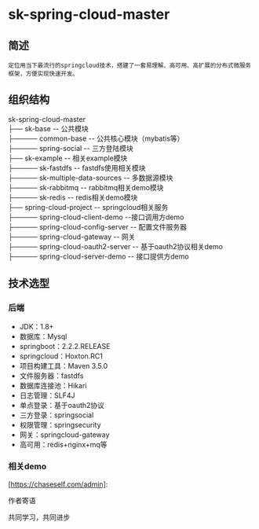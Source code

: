 # sk-spring-cloud-master

## 简述
    定位用当下最流行的springcloud技术，搭建了一套易理解、高可用、高扩展的分布式微服务框架，方便实现快速开发。
## 组织结构

sk-spring-cloud-master</br>
├── sk-base -- 公共模块</br>
├───── common-base -- 公共核心模块（mybatis等）</br>
├───── spring-social -- 三方登陆模块</br>
├── sk-example -- 相关example模块</br>
├───── sk-fastdfs -- fastdfs使用相关模块</br>
├───── sk-multiple-data-sources -- 多数据源模块</br>
├───── sk-rabbitmq -- rabbitmq相关demo模块</br>
├───── sk-redis -- redis相关demo模块</br>
├── spring-cloud-project -- springcloud相关服务</br>
├───── spring-cloud-client-demo --接口调用方demo </br>
├───── spring-cloud-config-server -- 配置文件服务器</br>
├───── spring-cloud-gateway -- 网关</br>
├───── spring-cloud-oauth2-server -- 基于oauth2协议相关demo</br>
├───── spring-cloud-server-demo -- 接口提供方demo</br>


## 技术选型

### 后端

- JDK：1.8+
- 数据库：Mysql
- springboot：2.2.2.RELEASE
- springcloud：Hoxton.RC1
- 项目构建工具：Maven 3.5.0
- 文件服务器：fastdfs
- 数据库连接池：Hikari
- 日志管理：SLF4J
- 单点登录：基于oauth2协议
- 三方登录：springsocial
- 权限管理：springsecurity
- 网关：springcloud-gateway
- 高可用：redis+nginx+mq等

### 相关demo

[https://chaseself.com/admin]:

作者寄语

共同学习，共同进步
